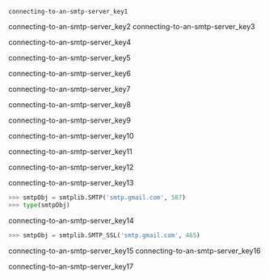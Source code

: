 ```ngMeta
connecting-to-an-smtp-server_key1
```

connecting-to-an-smtp-server_key2
connecting-to-an-smtp-server_key3


connecting-to-an-smtp-server_key4


connecting-to-an-smtp-server_key5


connecting-to-an-smtp-server_key6


connecting-to-an-smtp-server_key7


connecting-to-an-smtp-server_key8


connecting-to-an-smtp-server_key9


connecting-to-an-smtp-server_key10


connecting-to-an-smtp-server_key11


connecting-to-an-smtp-server_key12


connecting-to-an-smtp-server_key13
```python
>>> smtpObj = smtplib.SMTP('smtp.gmail.com', 587)
>>> type(smtpObj)
```
connecting-to-an-smtp-server_key14


```python
>>> smtpObj = smtplib.SMTP_SSL('smtp.gmail.com', 465)
```
connecting-to-an-smtp-server_key15
connecting-to-an-smtp-server_key16


connecting-to-an-smtp-server_key17
